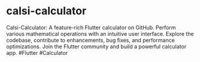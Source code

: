 # calsi-calculator
Calsi-Calculator: A feature-rich Flutter calculator on GitHub. Perform various mathematical operations with an intuitive user interface. Explore the codebase, contribute to enhancements, bug fixes, and performance optimizations. Join the Flutter community and build a powerful calculator app. #Flutter #Calculator
